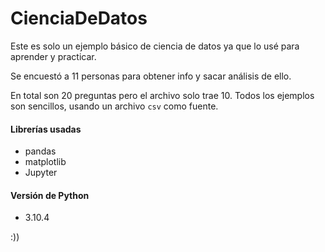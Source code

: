 # CienciaDeDatos
Este es solo un ejemplo básico de ciencia de datos ya que lo usé para aprender y practicar.

Se encuestó a 11 personas para obtener info y sacar análisis de ello.

En total son 20 preguntas pero el archivo solo trae 10.
Todos los ejemplos son sencillos, usando un archivo `csv` como fuente.

#### Librerías usadas

- pandas
- matplotlib
- Jupyter

#### Versión de Python
- 3.10.4

:)) 
